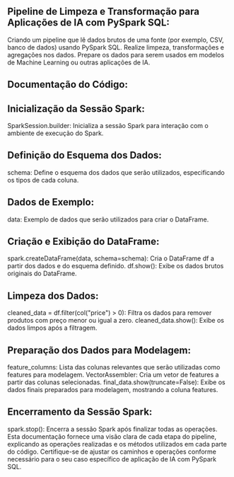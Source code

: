 ## Pipeline de Limpeza e Transformação para Aplicações de IA com PySpark SQL:
Criando um pipeline que lê dados brutos de uma fonte (por exemplo, CSV, banco de dados) usando PySpark SQL.
Realize limpeza, transformações e agregações nos dados.
Prepare os dados para serem usados em modelos de Machine Learning ou outras aplicações de IA.

## Documentação do Código:
## Inicialização da Sessão Spark:
SparkSession.builder: Inicializa a sessão Spark para interação com o ambiente de execução do Spark.

## Definição do Esquema dos Dados:
schema: Define o esquema dos dados que serão utilizados, especificando os tipos de cada coluna.

## Dados de Exemplo:
data: Exemplo de dados que serão utilizados para criar o DataFrame.

## Criação e Exibição do DataFrame:
spark.createDataFrame(data, schema=schema): Cria o DataFrame df a partir dos dados e do esquema definido.
df.show(): Exibe os dados brutos originais do DataFrame.

## Limpeza dos Dados:
cleaned_data = df.filter(col("price") > 0): Filtra os dados para remover produtos com preço menor ou igual a zero.
cleaned_data.show(): Exibe os dados limpos após a filtragem.

## Preparação dos Dados para Modelagem:
feature_columns: Lista das colunas relevantes que serão utilizadas como features para modelagem.
VectorAssembler: Cria um vetor de features a partir das colunas selecionadas.
final_data.show(truncate=False): Exibe os dados finais preparados para modelagem, mostrando a coluna features.

## Encerramento da Sessão Spark:
spark.stop(): Encerra a sessão Spark após finalizar todas as operações.
Esta documentação fornece uma visão clara de cada etapa do pipeline, explicando as operações realizadas e os métodos utilizados em cada parte do código. Certifique-se de ajustar os caminhos e operações conforme necessário para o seu caso específico de aplicação de IA com PySpark SQL.
